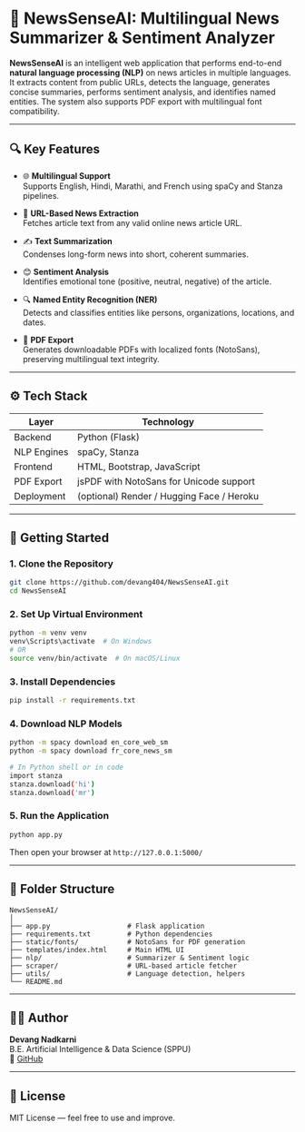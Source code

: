 # 🧠 NewsSenseAI: Multilingual News Summarizer & Sentiment Analyzer

**NewsSenseAI** is an intelligent web application that performs end-to-end **natural language processing (NLP)** on news articles in multiple languages. It extracts content from public URLs, detects the language, generates concise summaries, performs sentiment analysis, and identifies named entities. The system also supports PDF export with multilingual font compatibility.

---

## 🔍 Key Features

- 🌐 **Multilingual Support**  
  Supports English, Hindi, Marathi, and French using spaCy and Stanza pipelines.

- 📰 **URL-Based News Extraction**  
  Fetches article text from any valid online news article URL.

- ✍️ **Text Summarization**  
  Condenses long-form news into short, coherent summaries.

- 😊 **Sentiment Analysis**  
  Identifies emotional tone (positive, neutral, negative) of the article.

- 🔍 **Named Entity Recognition (NER)**  
  Detects and classifies entities like persons, organizations, locations, and dates.

- 📄 **PDF Export**  
  Generates downloadable PDFs with localized fonts (NotoSans), preserving multilingual text integrity.

---

## ⚙️ Tech Stack

| Layer        | Technology                                |
|--------------|-------------------------------------------|
| Backend      | Python (Flask)                            |
| NLP Engines  | spaCy, Stanza                             |
| Frontend     | HTML, Bootstrap, JavaScript               |
| PDF Export   | jsPDF with NotoSans for Unicode support   |
| Deployment   | (optional) Render / Hugging Face / Heroku |

---

## 🚀 Getting Started

### 1. Clone the Repository

```bash
git clone https://github.com/devang404/NewsSenseAI.git
cd NewsSenseAI
```

### 2. Set Up Virtual Environment

```bash
python -m venv venv
venv\Scripts\activate  # On Windows
# OR
source venv/bin/activate  # On macOS/Linux
```

### 3. Install Dependencies

```bash
pip install -r requirements.txt
```

### 4. Download NLP Models

```bash
python -m spacy download en_core_web_sm
python -m spacy download fr_core_news_sm

# In Python shell or in code
import stanza
stanza.download('hi')
stanza.download('mr')
```

### 5. Run the Application

```bash
python app.py
```

Then open your browser at `http://127.0.0.1:5000/`

---




## 🧩 Folder Structure

```
NewsSenseAI/
│
├── app.py                   # Flask application
├── requirements.txt         # Python dependencies
├── static/fonts/            # NotoSans for PDF generation
├── templates/index.html     # Main HTML UI
├── nlp/                     # Summarizer & Sentiment logic
├── scraper/                 # URL-based article fetcher
├── utils/                   # Language detection, helpers
└── README.md
```

---



## 👨‍💻 Author

**Devang Nadkarni**  
B.E. Artificial Intelligence & Data Science (SPPU)   
📁 [GitHub](https://github.com/devang404)

---

## 📄 License

MIT License — feel free to use and improve.
